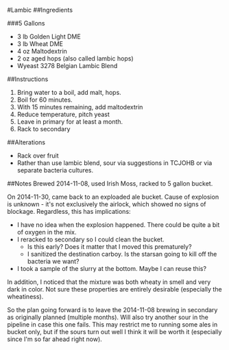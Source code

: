 #Lambic
##Ingredients

###5 Gallons
* 3 lb Golden Light DME
* 3 lb Wheat DME
* 4 oz Maltodextrin
* 2 oz aged hops (also called lambic hops)
* Wyeast 3278 Belgian Lambic Blend

##Instructions
1. Bring water to a boil, add malt, hops.
2. Boil for 60 minutes.
3. With 15 minutes remaining, add maltodextrin
4. Reduce temperature, pitch yeast
5. Leave in primary for at least a month.
6. Rack to secondary

##Alterations
* Rack over fruit
* Rather than use lambic blend, sour via suggestions in TCJOHB or via separate bacteria cultures.

##Notes
Brewed 2014-11-08, used Irish Moss, racked to 5 gallon bucket.

On 2014-11-30, came back to an exploaded ale bucket. Cause of explosion is unknown - it's not exclusively the airlock, which showed no signs of blockage. Regardless, this has implications:

* I have no idea when the explosion happened. There could be quite a bit of oxygen in the mix.
* I reracked to secondary so I could clean the bucket.
  * Is this early? Does it matter that I moved this prematurely?
  * I sanitized the destination carboy. Is the starsan going to kill off the bacteria we want?
* I took a sample of the slurry at the bottom. Maybe I can reuse this?

In addition, I noticed that the mixture was both wheaty in smell and very dark in color. Not sure these properties are entirely desirable (especially the wheatiness).

So the plan going forward is to leave the 2014-11-08 brewing in secondary as originally planned (multiple months). Will also try another sour in the pipeline in case this one fails. This may restrict me to running some ales in bucket only, but if the sours turn out well I think it will be worth it (especially since I'm so far ahead right now).

